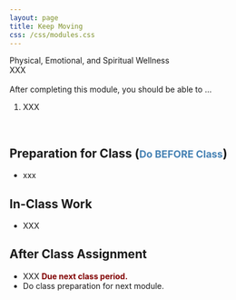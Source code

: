 ```yaml
---
layout: page
title: Keep Moving
css: /css/modules.css
---
```


<div class="panel-group">
  <div class="panel panel-primary">
    <div class="panel-heading">Physical, Emotional, and Spiritual Wellness</div>
    <div class="panel-body">XXX
<br><br>
After completing this module, you should be able to ...
<ol>
  <li>XXX</li>
</ol>
    </div>
  </div>
</div>

&nbsp;

## Preparation for Class (<span style="font-size:smaller; color:SteelBlue;">Do BEFORE Class</span>)

* xxx

## In-Class Work

* XXX

## After Class Assignment

* XXX <span style="color:Maroon; font-weight:bold;">Due next class period.</span>
* Do class preparation for next module.
